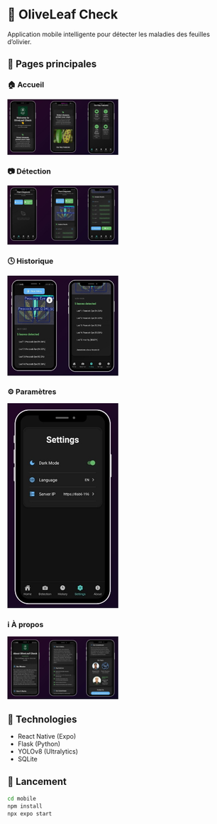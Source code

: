 # 🌿 OliveLeaf Check

Application mobile intelligente pour détecter les maladies des feuilles d’olivier.

## 📱 Pages principales

### 🏠 Accueil
<img src="screenshots/home.jpg" width="250"/>

### 📷 Détection
<img src="screenshots/detection.jpg" width="250"/>

### 🕓 Historique
<img src="screenshots/history.jpg" width="250"/>

### ⚙️ Paramètres
<img src="screenshots/settings.jpg" width="250"/>

### ℹ️ À propos
<img src="screenshots/about.jpg" width="250"/>

## 🧰 Technologies
- React Native (Expo)
- Flask (Python)
- YOLOv8 (Ultralytics)
- SQLite

## 🚀 Lancement

```bash
cd mobile
npm install
npx expo start

